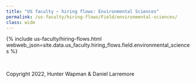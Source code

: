 ```yaml
---
title: "US faculty — hiring flows: Environmental Sciences"
permalink: /us-faculty/hiring-flows/Field/environmental-sciences/
class: wide
---
```


{% include us-faculty/hiring-flows.html webweb_json=site.data.us_faculty.hiring_flows.field.environmental_sciences %}

<br>

Copyright 2022, Hunter Wapman & Daniel Larremore